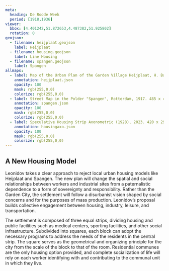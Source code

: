 ```yaml
---
meta:
  heading: De Roode Week
  period: [1918,1936]
viewer:
  bbox: [4.401242,51.872653,4.487382,51.925802]
  rotation: 0
geojson:
  - filename: heijplaat.geojson
    label: Heijplaat
  - filename: housing.geojson
    label: Line Housing
  - filename: spangen.geojson
    label: Spangen
allmaps:
  - label: Map of the Urban Plan of the Garden Village Heijplaat, H. Baanders, 1915. T. Lalleman (ed.), Heijplaat blijf, Delft, 1990.
    annotation: heijplaat.json
    opacity: 100
    mask: rgb(255,0,0)
    colorize: rgb(255,0,0)
  - label: Street Map in the Polder "Spangen", Rotterdam, 1917. 485 x 445 mm, Scale 1:2,500. Collectie kaarten en plattegronden, Stadsarchief Rotterdam. Signature 4001.
    annotation: spangen.json
    opacity: 100
    mask: rgb(255,0,0)
    colorize: rgb(255,0,0)
  - label: Speculative Housing Strip Axonometric (1928), 2023. 420 x 297 mm, Scale 1:3,000. The Berlage. Based on Contemporary Architecture (CA), 1930. No.3. p6-7. Moscow Central Universal Scientific Library.
    annotation: housingaxo.json
    opacity: 100
    mask: rgb(255,0,0)
    colorize: rgb(255,0,0)
---
```


## A New Housing Model

Leonidov takes a clear approach to reject local urban housing models like Heijplaat and Spangen. The new plan will change the spatial and social relationships between workers and industrial sites from a paternalistic dependence to a form of sovereignty and responsibility. Rather than the Garden City, the settlement will follow a disurbanist vision shaped by social concerns and for the purposes of mass production. Leonidov’s proposal builds collective engagement between housing, industry, leisure, and transportation.

The settlement is composed of three equal strips, dividing housing and public facilities such as medical centers, sporting facilities, and other social infrastructure. Subdivided into squares, each block can adopt the necessary programs to address the needs of the residents in the central strip. The square serves as the geometrical and organizing principle for the city from the scale of the block to that of the room. Residential communes are the only housing option provided, and complete socialization of life will rely on each worker identifying with and contributing to the communal unit in which they live. 

